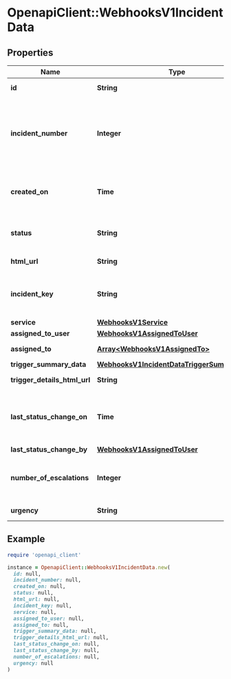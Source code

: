 # OpenapiClient::WebhooksV1IncidentData

## Properties

| Name | Type | Description | Notes |
| ---- | ---- | ----------- | ----- |
| **id** | **String** |  | [optional][readonly] |
| **incident_number** | **Integer** | The number of the incident. This is unique across the account. | [optional][readonly] |
| **created_on** | **Time** | The date/time the incident was first triggered. | [optional][readonly] |
| **status** | **String** | The current status of the incident. | [optional][readonly] |
| **html_url** | **String** |  | [optional][readonly] |
| **incident_key** | **String** | The incident&#39;s de-duplication key. | [optional][readonly] |
| **service** | [**WebhooksV1Service**](WebhooksV1Service.md) |  | [optional] |
| **assigned_to_user** | [**WebhooksV1AssignedToUser**](WebhooksV1AssignedToUser.md) |  | [optional] |
| **assigned_to** | [**Array&lt;WebhooksV1AssignedTo&gt;**](WebhooksV1AssignedTo.md) |  | [optional][readonly] |
| **trigger_summary_data** | [**WebhooksV1IncidentDataTriggerSummaryData**](WebhooksV1IncidentDataTriggerSummaryData.md) |  | [optional] |
| **trigger_details_html_url** | **String** |  | [optional][readonly] |
| **last_status_change_on** | **Time** | The time at which the status of the incident last changed. | [optional][readonly] |
| **last_status_change_by** | [**WebhooksV1AssignedToUser**](WebhooksV1AssignedToUser.md) |  | [optional] |
| **number_of_escalations** | **Integer** | Number of times the incident has been escalated. | [optional][readonly] |
| **urgency** | **String** |  | [optional][readonly] |

## Example

```ruby
require 'openapi_client'

instance = OpenapiClient::WebhooksV1IncidentData.new(
  id: null,
  incident_number: null,
  created_on: null,
  status: null,
  html_url: null,
  incident_key: null,
  service: null,
  assigned_to_user: null,
  assigned_to: null,
  trigger_summary_data: null,
  trigger_details_html_url: null,
  last_status_change_on: null,
  last_status_change_by: null,
  number_of_escalations: null,
  urgency: null
)
```

